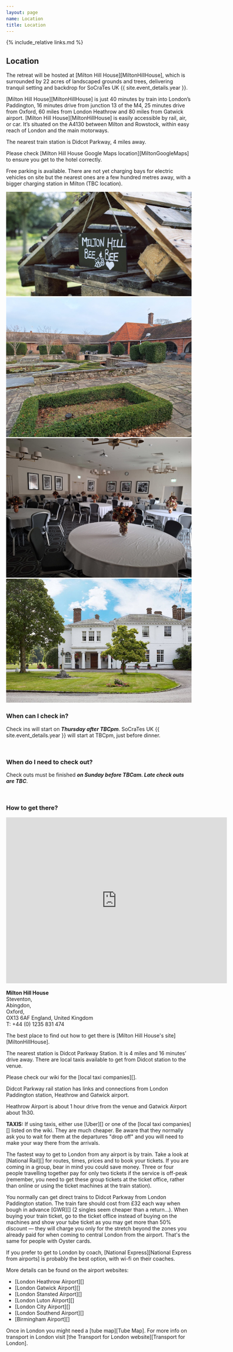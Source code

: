 ```yaml
---
layout: page
name: Location
title: Location
---
```


{% include_relative links.md %}

## Location

The retreat will be hosted at [Milton Hill House][MiltonHillHouse], which is surrounded by 22 acres of landscaped grounds and trees, delivering tranquil setting and backdrop for SoCraTes UK {{ site.event_details.year }}.

[Milton Hill House][MiltonHillHouse] is just 40 minutes by train into London’s Paddington, 16 minutes drive from junction 13 of the M4, 25 minutes drive from Oxford, 60 miles from London Heathrow and 80 miles from Gatwick airport. [Milton Hill House][MiltonHillHouse] is easily accessible by rail, air, or car. It’s situated on the A4130 between Milton and Rowstock, within easy reach of London and the main motorways.

The nearest train station is Didcot Parkway, 4 miles away.

Please check [Milton Hill House Google Maps location][MiltonGoogleMaps] to ensure you get to the hotel correctly.

Free parking is available. There are not yet charging bays for electric vehicles on site but the nearest ones are a few hundred metres away, with a bigger charging station in Milton (TBC location).

<div class="conference-location-images">
	<div class="row">
		<div class="col-md-6">
			<img src="img/miltonhill/Milton-BeeAndBee.jpg" class="thumbnail img-responsive" alt="Milton Hill House Hotel - Close up of the bug hotel"/>
		</div>
		<div class="col-md-6">
			<img src="img/miltonhill/Italian_garden.jpg" class="thumbnail img-responsive" alt="Milton Hill House Hotel - part of the Italian garden, with a terrasse in the background with tables and chairs"/>
		</div>
	</div>
	<div class="row">
		<div class="col-md-6">
			<img src="img/miltonhill/Main_Room_Wisteria.jpg" class="thumbnail img-responsive" alt="Milton Hill House Hotel - The main conference room"/>
		</div>
		<div class="col-md-6">
			<img src="img/miltonhill/building_reception.jpeg" class="thumbnail img-responsive" alt="Milton Hill House Hotel - View of the main entrance with trees in the foreground"/>
		</div>
	</div>
</div>

### When can I check in?

Check ins will start on ***Thursday after TBCpm***. SoCraTes UK {{ site.event_details.year }} will start at TBCpm, just before dinner.

<br>

### When do I need to check out?

Check outs must be finished ***on Sunday before TBCam. Late check outs are TBC***.

<br>

### How to get there?

<iframe src="https://www.google.com/maps/embed?pb=!1m18!1m12!1m3!1d631797.7232249748!2d-1.9893201826891131!3d51.788619886494786!2m3!1f0!2f0!3f0!3m2!1i1024!2i768!4f13.1!3m3!1m2!1s0x4876b9eb9a21583d%3A0x8f588d495e266418!2sMilton%20Hill%20House!5e0!3m2!1sen!2suk!4v1705788861682!5m2!1sen!2suk" width="600" height="450" style="border:0;" allowfullscreen="" loading="lazy" referrerpolicy="no-referrer-when-downgrade"></iframe>

**Milton Hill House** <br>
Steventon, <br>
Abingdon, <br>
Oxford, <br>
OX13 6AF
England, United Kingdom<br>
T: +44 (0) 1235 831 474

The best place to find out how to get there is [Milton Hill House's site][MiltonHillHouse].

The nearest station is Didcot Parkway Station. It is 4 miles and 16 minutes’ drive away. There are local taxis available to get from Didcot station to the venue.

Please check our wiki for the [local taxi companies][].

Didcot Parkway rail station has links and connections from London Paddington station, Heathrow and Gatwick airport.

Heathrow Airport is about 1 hour drive from the venue and Gatwick Airport about 1h30.

__TAXIS:__ If using taxis, either use [Uber][] or one of the [local taxi companies][] listed on the wiki. They are much cheaper. Be aware that they normally ask you to wait for them at the departures "drop off" and you will need to make your way there from the arrivals. 

The fastest way to get to London from any airport is by train. Take a look at [National Rail][] for routes, times, prices and to book your tickets. If you are coming in a group, bear in mind you could save money. Three or four people travelling together pay for only two tickets if the service is off-peak (remember, you need to get these group tickets at the ticket office, rather than online or using the ticket machines at the train station).

You normally can get direct trains to Didcot Parkway from London Paddington station. The train fare should cost from £32 each way when bough in advance [GWR][] (2 singles seem cheaper than a return...). When buying your train ticket, go to the ticket office instead of buying on the machines and show your tube ticket as you may get more than 50% discount — they will charge you only for the stretch beyond the zones you already paid for when coming to central London from the airport. That's the same for people with Oyster cards.

If you prefer to get to London by coach, [National Express][National Express from airports] is probably the best option, with wi-fi on their coaches.

More details can be found on the airport websites:

- [London Heathrow Airport][]
- [London Gatwick Airport][]
- [London Stansted Airport][]
- [London Luton Airport][]
- [London City Airport][]
- [London Southend Airport][]
- [Birmingham Airport][]

Once in London you might need a [tube map][Tube Map]. For more info on transport in London visit [the Transport for London website][Transport for London].
